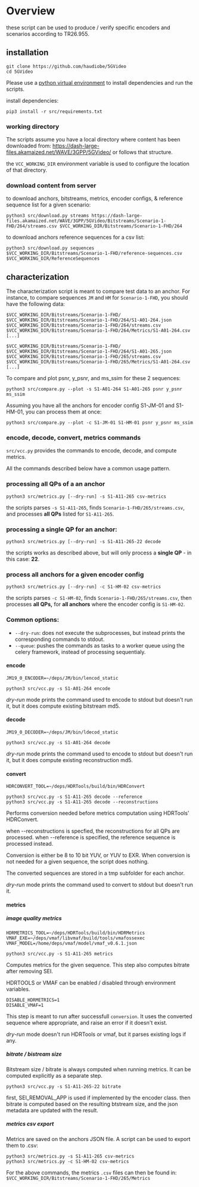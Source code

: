 # Overview

these script can be used to produce / verify specific encoders and scenarios according to TR26.955.



## installation

```
git clone https://github.com/haudiobe/5GVideo 
cd 5GVideo
```

Please use a [python virtual environment](https://docs.python.org/3/library/venv.html#creating-virtual-environments) to install dependencies and run the scripts. 

install dependencies:
```
pip3 install -r src/requirements.txt
```


### working directory

The scripts assume you have a local directory where content has been downloaded from: https://dash-large-files.akamaized.net/WAVE/3GPP/5GVideo/
or follows that structure.

the `VCC_WORKING_DIR` environment variable is used to configure the location of that directory.


### download content from server

to download anchors, bitstreams, metrics, encoder configs, & reference sequence list for a given scenario:
```
python3 src/download.py streams https://dash-large-files.akamaized.net/WAVE/3GPP/5GVideo/Bitstreams/Scenario-1-FHD/264/streams.csv $VCC_WORKING_DIR/Bitstreams/Scenario-1-FHD/264
```

to download anchors reference sequences for a csv list:
```
python3 src/download.py sequences $VCC_WORKING_DIR/Bitstreams/Scenario-1-FHD/reference-sequences.csv $VCC_WORKING_DIR/ReferenceSequences
```


## characterization

The characterization script is meant to compare test data to an anchor. For instance, to compare sequences `JM` and `HM` for `Scenario-1-FHD`, you should have the following data:

```
$VCC_WORKING_DIR/Bitstreams/Scenario-1-FHD/
$VCC_WORKING_DIR/Bitstreams/Scenario-1-FHD/264/S1-A01-264.json
$VCC_WORKING_DIR/Bitstreams/Scenario-1-FHD/264/streams.csv
$VCC_WORKING_DIR/Bitstreams/Scenario-1-FHD/264/Metrics/S1-A01-264.csv
[...]

$VCC_WORKING_DIR/Bitstreams/Scenario-1-FHD/
$VCC_WORKING_DIR/Bitstreams/Scenario-1-FHD/264/S1-A01-265.json
$VCC_WORKING_DIR/Bitstreams/Scenario-1-FHD/265/streams.csv
$VCC_WORKING_DIR/Bitstreams/Scenario-1-FHD/265/Metrics/S1-A01-264.csv
[...]
```


To compare and plot psnr, y_psnr, and ms_ssim for these 2 sequences: 
```
python3 src/compare.py --plot -s S1-A01-264 S1-A01-265 psnr y_psnr ms_ssim
```

Assuming you have all the anchors for encoder config S1-JM-01 and S1-HM-01, you can process them at once:
```
python3 src/compare.py --plot -c S1-JM-01 S1-HM-01 psnr y_psnr ms_ssim
```



### encode, decode, convert, metrics commands

`src/vcc.py` provides the commands to encode, decode, and compute metrics.

All the commands described below have a common usage pattern.


### processing all QPs of a an anchor

```
python3 src/metrics.py [--dry-run] -s S1-A11-265 csv-metrics
```

the scripts parses `-s S1-A11-265`, finds `Scenario-1-FHD/265/streams.csv`, and processes **all QPs** listed for `S1-A11-265`.

### processing a single QP for an anchor:

```
python3 src/metrics.py [--dry-run] -s S1-A11-265-22 decode
```
the scripts works as described above, but will only process a **single QP** - in this case: **22**.


### process all anchors for a given encoder config

```
python3 src/metrics.py [--dry-run] -c S1-HM-02 csv-metrics
```

the scripts parses `-c S1-HM-02`, finds `Scenario-1-FHD/265/streams.csv`, then processes **all QPs,** for **all anchors** where the encoder config is `S1-HM-02`.



### Common options:

* `--dry-run`: does not execute the subprocesses, but instead prints the corresponding commands to stdout.
* `--queue`: pushes the commands as tasks to a worker queue using the celery framework, instead of processing sequentialy.


#### encode

```
JM19_0_ENCODER=~/deps/JM/bin/lencod_static

python3 src/vcc.py -s S1-A01-264 encode
```

*dry-run* mode prints the command used to encode to stdout but doesn't run it, but it does compute existing bitstream md5.


#### decode

```
JM19_0_DECODER=~/deps/JM/bin/ldecod_static

python3 src/vcc.py -s S1-A01-264 decode
```

*dry-run* mode prints the command used to encode to stdout but doesn't run it, but it does compute existing reconstruction md5.


#### convert

```
HDRCONVERT_TOOL=~/deps/HDRTools/build/bin/HDRConvert

python3 src/vcc.py -s S1-A11-265 decode --reference
python3 src/vcc.py -s S1-A11-265 decode --reconstructions
```

Performs conversion needed before metrics computation using HDRTools' HDRConvert.

when --reconstructions is specfied, the reconstructions for all QPs are processed. 
when --reference is specified, the reference sequence is processed instead.

Conversion is either be 8 to 10 bit YUV, or YUV to EXR. When conversion is not needed for a given sequence, the script does nothing.

The converted sequences are stored in a tmp subfolder for each anchor.

*dry-run* mode prints the command used to convert to stdout but doesn't run it.


#### metrics

##### image quality metrics

```
HDRMETRICS_TOOL=~/deps/HDRTools/build/bin/HDRMetrics
VMAF_EXE=~/deps/vmaf/libvmaf/build/tools/vmafossexec
VMAF_MODEL=/home/deps/vmaf/model/vmaf_v0.6.1.json

python3 src/vcc.py -s S1-A11-265 metrics
```

Computes metrics for the given sequence. This step also computes bitrate after removing SEI.

HDRTOOLS or VMAF can be enabled / disabled through environment variables.
```
DISABLE_HDRMETRICS=1
DISABLE_VMAF=1
```

This step is meant to run after successfull `conversion`. It uses the converted sequence where appropriate, and raise an error if it doesn't exist.

*dry-run* mode doesn't run HDRTools or vmaf, but it parses existing logs if any.

##### bitrate / bistream size

Bitstream size / bitrate is always computed when running metrics. It can be computed explicitly as a separate step. 
```
python3 src/vcc.py -s S1-A11-265-22 bitrate
```
first, SEI_REMOVAL_APP is used if implemented by the encoder class. 
then bitrate is computed based on the resulting btstream size, and the json metadata are updated with the result.


##### metrics csv export

Metrics are saved on the anchors JSON file. A script can be used to export them to .csv:

```
python3 src/metrics.py -s S1-A11-265 csv-metrics
python3 src/metrics.py -c S1-HM-02 csv-metrics
```

For the above commands, the metrics `.csv` files can then be found in: `$VCC_WORKING_DIR/Bitstreams/Scenario-1-FHD/265/Metrics`
